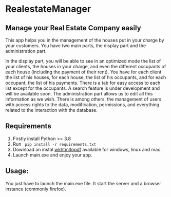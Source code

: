 # RealestateManager

## Manage your Real Estate Company easily

  This app helps you in the management of the houses put in your charge by your customers. You have two main parts, the display part and the administration part.
  
  In the display part, you will be able to see in an optimized mode the list of your clients, the houses in your charge, and even the different occupants of each house (including the payment of their rent). You have for each client the list of his houses, for each house, the list of his occupants, and for each occupant, the list of his payments. There is a tab for easy access to each list except for the occupants. A search feature is under development and will be available soon. The administration part allows us to edit all this information as we wish. There is among others, the management of users with access rights to the data, modification, permissions, and everything related to the interaction with the database.

## Requirements

  1. Firstly install Python >= 3.8
  2. Run <code> pip install -r requirements.txt </code>
  3. Download an instal [wkhtmltopdf](https://wkhtmltopdf.org/downloads.html) available for windows, linux and mac.
  4. Launch main.exe and enjoy your app.

## Usage:

  You just have to launch the main.exe file. It start the server and a browser instance (commonly firefox).
